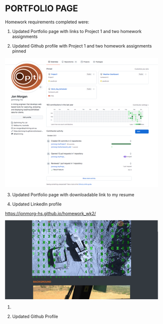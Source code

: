 # PORTFOLIO PAGE

Homework requirements completed were:

1. Updated Portfolio page with links to Project 1 and two homework assignments

2. Updated Github profile with Project 1 and two homework assignments pinned

<img src="assets/images/screenshot_2.png">

3. Updated Portfolio page with downloadable link to my resume

4. Updated LinkedIn profile

https://jonmorg-hs.github.io/homework_wk2/

<img src="assets/images/screenshot.png">

1.

2. Updated Github Profile
